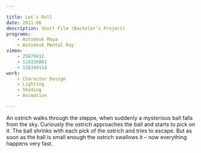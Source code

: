 ```yaml
---

title: Let’s Roll
date: 2011-06
description: Short Film (Bachelor’s Project)
programs:
    - Autodesk Maya 
    - Autodesk Mental Ray
vimeo:
    - 25879412
    - 114336001
    - 116344114
work:
    - Character Design
    - Lighting
    - Shading
    - Animation

---
```


An ostrich walks through the steppe, when suddenly a mysterious ball falls from the sky. Curiously the ostrich 
approaches the ball and starts to pick on it. The ball shrinks with each pick of the ostrich and tries to 
escape. But as soon as the ball is small enough the ostrich swallows it – now everything happens very fast.
